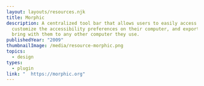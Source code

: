 ```yaml
---
layout: layouts/resources.njk
title: Morphic
description: A centralized tool bar that allows users to easily access and
  customize the accessibility preferences on their computer, and export it to
  bring with them to any other computer they use.
publishedYear: "2009"
thumbnailImage: /media/resource-morphic.png
topics:
  - design
types:
  - plugin
link: "  https://morphic.org"
---
```

